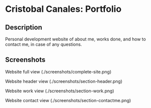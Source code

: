 # Cristobal Canales: Portfolio

## Description
Personal development website of about me, works done, and how to contact me, in case of any questions.

## Screenshots
Website full view
(./screenshots/complete-site.png)

Website header view
(./screenshots/section-header.png)

Website work view
(./screenshots/section-work.png)

Website contact view
(./screenshots/section-contactme.png)